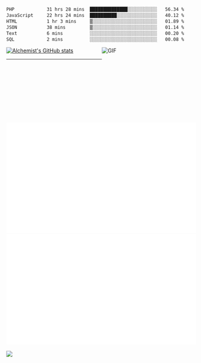 <!--START_SECTION:waka-->

```text
PHP            31 hrs 28 mins  ██████████████░░░░░░░░░░░   56.34 %
JavaScript     22 hrs 24 mins  ██████████░░░░░░░░░░░░░░░   40.12 %
HTML           1 hr 3 mins     ▒░░░░░░░░░░░░░░░░░░░░░░░░   01.89 %
JSON           38 mins         ▒░░░░░░░░░░░░░░░░░░░░░░░░   01.14 %
Text           6 mins          ░░░░░░░░░░░░░░░░░░░░░░░░░   00.20 %
SQL            2 mins          ░░░░░░░░░░░░░░░░░░░░░░░░░   00.08 %
```

<!--END_SECTION:waka-->

[![Alchemist's GitHub stats](https://github-readme-stats.vercel.app/api?username=DrMaxis&show_icons=true&theme=outrun&count_private=true)](#)
<img align="right" alt="GIF" src="https://user-images.githubusercontent.com/5355808/139111924-210cc6fa-9fb1-4dac-929d-6324a5836a92.gif" width="250" height="200" />
<hr />

![](https://raw.githubusercontent.com/DrMaxis/github-stats-transparent/output/generated/overview.svg)
![](https://raw.githubusercontent.com/DrMaxis/github-stats-transparent/output/generated/languages.svg)

 
<a href="https://count.getloli.com/"><img src="https://count.getloli.com/get/@:maxis-the-alchemist?theme=rule34"></a>
<!-- https://count.getloli.com/get/@alchemist?theme=rule34 -->
<br>
